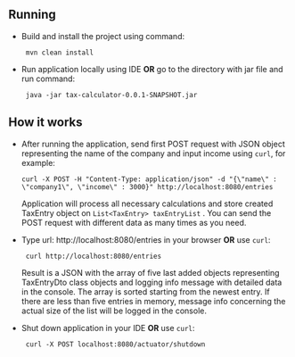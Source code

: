 ## Running

* Build and install the project using command:
   ```
    mvn clean install
   ```

* Run application locally using IDE **OR** go to the directory with jar file and run command:
   ```
    java -jar tax-calculator-0.0.1-SNAPSHOT.jar
   ```

## How it works

* After running the application, send first POST request with JSON object representing the name of the company and input
  income using `curl`, for example:
   ```
   curl -X POST -H "Content-Type: application/json" -d "{\"name\" : \"company1\", \"income\" : 3000}" http://localhost:8080/entries
   ```
  Application will process all necessary calculations and store created TaxEntry object on `List<TaxEntry> taxEntryList`
  . You can send the POST request with different data as many times as you need.

* Type url: http://localhost:8080/entries in your browser **OR** use `curl`:
  ```
   curl http://localhost:8080/entries
  ```
  Result is a JSON with the array of five last added objects representing TaxEntryDto class objects and logging info
  message with detailed data in the console. The array is sorted starting from the newest entry. If there are less than
  five entries in memory, message info concerning the actual size of the list will be logged in the console.

* Shut down application in your IDE **OR** use `curl`:
  ```
   curl -X POST localhost:8080/actuator/shutdown
  ```